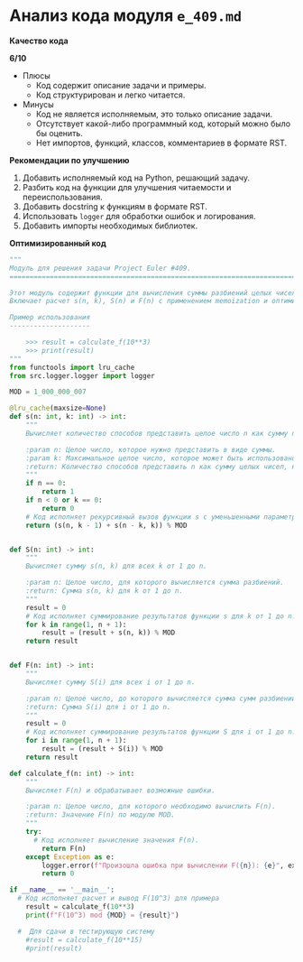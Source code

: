 # Анализ кода модуля `e_409.md`

**Качество кода**

**6/10**
   -  Плюсы
        -  Код содержит описание задачи и примеры.
        -  Код структурирован и легко читается.
   -  Минусы
        -  Код не является исполняемым, это только описание задачи.
        -  Отсутствует какой-либо программный код, который можно было бы оценить.
        -  Нет импортов, функций, классов, комментариев в формате RST.

**Рекомендации по улучшению**

1.  Добавить исполняемый код на Python, решающий задачу.
2.  Разбить код на функции для улучшения читаемости и переиспользования.
3.  Добавить docstring к функциям в формате RST.
4.  Использовать `logger` для обработки ошибок и логирования.
5.  Добавить импорты необходимых библиотек.

**Оптимизированный код**

```python
"""
Модуль для решения задачи Project Euler #409.
=========================================================================================

Этот модуль содержит функции для вычисления суммы разбиений целых чисел и их сумм.
Включает расчет s(n, k), S(n) и F(n) с применением memoization и оптимизации.

Пример использования
--------------------

    >>> result = calculate_f(10**3)
    >>> print(result)
"""
from functools import lru_cache
from src.logger.logger import logger

MOD = 1_000_000_007

@lru_cache(maxsize=None)
def s(n: int, k: int) -> int:
    """
    Вычисляет количество способов представить целое число n как сумму положительных целых чисел, не превышающих k.

    :param n: Целое число, которое нужно представить в виде суммы.
    :param k: Максимальное целое число, которое может быть использовано в сумме.
    :return: Количество способов представить n как сумму целых чисел, не превышающих k.
    """
    if n == 0:
        return 1
    if n < 0 or k == 0:
        return 0
    # Код исполняет рекурсивный вызов функции s с уменьшенными параметрами.
    return (s(n, k - 1) + s(n - k, k)) % MOD


def S(n: int) -> int:
    """
    Вычисляет сумму s(n, k) для всех k от 1 до n.

    :param n: Целое число, для которого вычисляется сумма разбиений.
    :return: Сумма s(n, k) для k от 1 до n.
    """
    result = 0
    # Код исполняет суммирование результатов функции s для k от 1 до n.
    for k in range(1, n + 1):
        result = (result + s(n, k)) % MOD
    return result


def F(n: int) -> int:
    """
    Вычисляет сумму S(i) для всех i от 1 до n.

    :param n: Целое число, до которого вычисляется сумма сумм разбиений.
    :return: Сумма S(i) для i от 1 до n.
    """
    result = 0
    # Код исполняет суммирование результатов функции S для i от 1 до n.
    for i in range(1, n + 1):
        result = (result + S(i)) % MOD
    return result

def calculate_f(n: int) -> int:
    """
    Вычисляет F(n) и обрабатывает возможные ошибки.

    :param n: Целое число, для которого необходимо вычислить F(n).
    :return: Значение F(n) по модулю MOD.
    """
    try:
      # Код исполняет вычисление значения F(n).
        return F(n)
    except Exception as e:
        logger.error(f"Произошла ошибка при вычислении F({n}): {e}", exc_info=True)
        return 0

if __name__ == '__main__':
  # Код исполняет расчет и вывод F(10^3) для примера
    result = calculate_f(10**3)
    print(f"F(10^3) mod {MOD} = {result}")

  #  Для сдачи в тестирующую систему
    #result = calculate_f(10**15)
    #print(result)
```